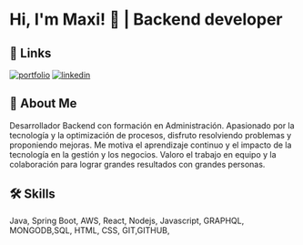 
# Hi, I'm Maxi! 👋 |  Backend developer 


## 🔗 Links
[![portfolio](https://img.shields.io/badge/my_portfolio-000?style=for-the-badge&logo=ko-fi&logoColor=white)](https://maximiliano-cattaneo-cvetic.com)
[![linkedin](https://img.shields.io/badge/linkedin-0A66C2?style=for-the-badge&logo=linkedin&logoColor=white)](https://www.linkedin.com/in/mcvetic/)


## 🚀 About Me
 Desarrollador Backend con formación en Administración. Apasionado por la tecnología y la
 optimización de procesos, disfruto resolviendo problemas y proponiendo mejoras. Me motiva el
 aprendizaje continuo y el impacto de la tecnología en la gestión y los negocios. Valoro el trabajo en
 equipo y la colaboración para lograr grandes resultados con grandes personas.


## 🛠 Skills
Java, Spring Boot, AWS, React, Nodejs, Javascript, GRAPHQL, MONGODB,SQL, HTML, CSS, GIT,GITHUB, 



